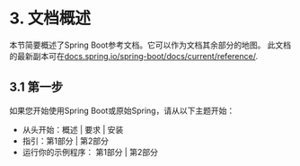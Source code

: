 # 3. 文档概述

本节简要概述了Spring Boot参考文档。它可以作为文档其余部分的地图。
此文档的最新副本可在[docs.spring.io/spring-boot/docs/current/reference/](https://docs.spring.io/spring-boot/docs/current/reference/).

## 3.1 第一步

如果您开始使用Spring Boot或原始Spring，请从以下主题开始：

- 从头开始：概述 | 要求 | 安装
- 指引：第1部分 | 第2部分
- 运行你的示例程序： 第1部分 | 第2部分